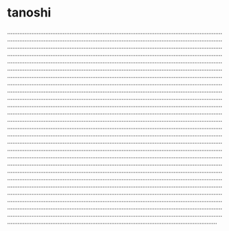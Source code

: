 # tanoshi
.................................................................................................................................................................................................................................................................................................................................................................................................................................................................................................................................................................................................................................................................................................................................................................................................................................................................................................................................................................................................................................................................................................................................................................................................................................................................................................................................................................................................................................................................................................................................................................................................................................................................................................................................................................................................................................................................................................................................................................................................................................................................................................................................................................................................................................................................................................................................................................................................................................................................................................................................................................................................................................................................................................................................................................................................................................................................................................................................................................................................................................................................................................................................................................................................................................................................................................................................................................................................................................................................................